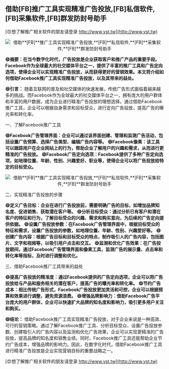 ## **借助**[FB]**推广工具实现精准广告投放,**[FB]**私信软件,**[FB]**采集软件,**[FB]**群发防封号助手**

[😍想了解推广相关软件的朋友请登录 http://www.vst.tw](http://www.vst.tw)

 <center><img src="https://vst.tw/MP4/tuiguang/png/1.png" alt="借助**[FB]**推广工具实现精准广告投放,**[FB]**私信软件,**[FB]**采集软件,**[FB]**群发防封号助手"></center>

**😄摘要：在当今数字化时代，广告投放是企业获取客户和推广产品的重要手段。Facebook作为全球最大的社交媒体平台之一，提供了丰富的推广工具和广告定向选项，使得企业可以实现精准广告投放，从而获得更好的营销效果。本文将介绍如何借助Facebook推广工具实现精准广告投放，以及其带来的益处。**

**😄引言：**
随着互联网的普及和社交媒体的快速发展，传统广告形式面临着越来越多的挑战。而Facebook作为全球最大的社交媒体平台之一，拥有庞大的用户群体和丰富的用户数据，成为企业进行精准广告投放的理想选择。通过借助Facebook推广工具，企业可以根据自身需求和目标受众，进行定向广告投放，提高广告的曝光率和转化率。

一、了解Facebook推广工具

**😄Facebook广告管理界面：企业可以通过该界面创建、管理和监测广告活动，包括设置广告预算、选择广告类型、编辑广告内容等。**
**😄Facebook像素：该工具可以跟踪用户在企业网站上的行为，帮助企业了解用户的兴趣和需求，从而进行更精准的广告投放。**
**😄Facebook广告定向选项：Facebook提供了多种广告定向选项，如地理位置、年龄、性别、兴趣爱好、职业等，使得企业可以将广告投放给特定的目标受众。**

 <center><img src="https://vst.tw/MP4/tuiguang/png/7.png" alt="借助**[FB]**推广工具实现精准广告投放,**[FB]**私信软件,**[FB]**采集软件,**[FB]**群发防封号助手"></center>

二、实现精准广告投放的步骤

**😄定义广告目标：企业在进行广告投放前，需要明确广告的目标，如增加品牌知名度、促进销售、获取潜在客户等。**
**😄分析目标受众：通过分析已有客户和潜在客户的特征和行为，了解目标受众的兴趣、需求和购买意向，为后续的广告定向提供依据。**
**😄设置广告投放参数：在Facebook广告管理界面中，根据目标受众的特征和需求，设置广告投放的参数，如地理位置、年龄、性别、兴趣爱好等。**
**😄创建广告内容：根据广告目标和目标受众的特点，制作吸引人的广告内容，包括图片、文字和视频等，以吸引用户点击和交互。**
**😄监测和优化广告效果：在广告投放期间，通过Facebook广告管理界面和像素工具，监测广告的展示量、点击率和转化率等指标，及时进行调整和优化。**

三、借助Facebook推广工具带来的益处

**😄提高广告投放的精准度：通过Facebook提供的广告定向选项，企业可以将广告投放给与产品和服务相关的潜在客户，提高广告的曝光率和转化率。**
**😄节约广告成本：相比传统广告形式，Facebook广告投放更加灵活和可控，企业可以根据预算和效果进行调整，避免资源浪费。**
**😄增强品牌影响力：借助Facebook广告平台庞大的用户群体，企业可以快速扩大品牌的知名度和影响力，吸引更多用户关注和购买。**

**😄结论：**
借助Facebook推广工具实现精准广告投放，对于企业来说是一种高效、可行的营销策略。通过了解Facebook推广工具、分析目标受众、设置广告投放参数、创建吸引人的广告内容以及监测和优化广告效果，企业可以实现更精准的广告投放，提高品牌的知名度和销售业绩。同时，Facebook推广工具还能帮助企业节约广告成本，增强品牌的影响力。因此，在数字化时代，借助Facebook推广工具进行精准广告投放是企业实现营销目标的重要战略之一。

[😍想了解推广相关软件的朋友请登录 http://www.vst.tw](http://www.vst.tw)




